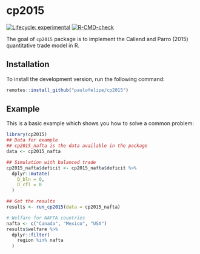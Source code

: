 
# cp2015

<!-- badges: start -->
[![Lifecycle: experimental](https://img.shields.io/badge/lifecycle-experimental-orange.svg)](https://lifecycle.r-lib.org/articles/stages.html#experimental)
[![R-CMD-check](https://github.com/paulofelipe/cp2015/workflows/R-CMD-check/badge.svg)](https://github.com/paulofelipe/cp2015/actions)
<!-- badges: end -->

The goal of `cp2015` package is to implement the Caliend and Parro (2015) quantitative trade model in R.

## Installation

To install the development version, run the following command:

``` r
remotes::install_github("paulofelipe/cp2015")
```

## Example

This is a basic example which shows you how to solve a common problem:

``` r
library(cp2015)
## Data for example
## cp2015_nafta is the data available in the package 
data <- cp2015_nafta

## Simulation with balanced trade
cp2015_nafta$deficit <- cp2015_nafta$deficit %>%
  dplyr::mutate(
    D_bln = 0,
    D_cfl = 0
  )

## Get the results
results <- run_cp2015(data = cp2015_nafta)

# Welfare for NAFTA countries
nafta <- c("Canada", "Mexico", "USA")
results$welfare %>%
  dplyr::filter(
    region %in% nafta
  )
```
